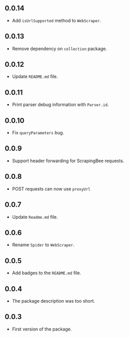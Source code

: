 ## 0.0.14

- Add `isUrlSupported` method to `WebScraper`.

## 0.0.13

- Remove dependency on `collection` package.

## 0.0.12

- Update `README.md` file.

## 0.0.11

- Print parser debug information with `Parser.id`.

## 0.0.10

- Fix `queryParameters` bug.

## 0.0.9

- Support header forwarding for ScrapingBee requests.

## 0.0.8

- POST requests can now use `proxyUrl`

## 0.0.7

- Update `Readme.md` file.

## 0.0.6

- Rename `Spider` to `WebScraper`.

## 0.0.5

- Add badges to the `README.md` file.

## 0.0.4

- The package description was too short.

## 0.0.3

- First version of the package.
